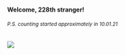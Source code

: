 #### Welcome, 228th stranger!

###### <sup>P.S. counting started approximately in 10.01.21</sup>

<img src="https://kraftwerk28.pp.ua/vcnt.png"></img>
